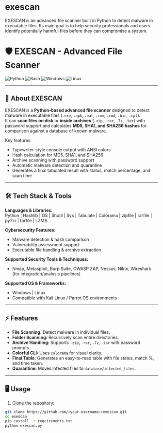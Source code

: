 # exescan
EXESCAN is an advanced file scanner built in Python to detect malware in executable files. Its main goal is to help security professionals and users identify potentially harmful files before they can compromise a system.

# 🛡️ EXESCAN - Advanced File Scanner

![Python](https://img.shields.io/badge/python-3670A0?style=for-the-badge&logo=python&logoColor=ffdd54)
![Bash](https://img.shields.io/badge/bash-%23121011.svg?style=for-the-badge&logo=gnu-bash&logoColor=white)
![Windows](https://img.shields.io/badge/OS-Windows-%23007ACC.svg?style=for-the-badge)
![Linux](https://img.shields.io/badge/OS-Linux-%23000000.svg?style=for-the-badge&logo=linux&logoColor=white)

---

## 💫 About EXESCAN
EXESCAN is a **Python-based advanced file scanner** designed to detect malware in executable files (`.exe`, `.apk`, `.bat`, `.com`, `.cmd`, `.bin`, `.cpl`).  
It can **scan files on disk** or **inside archives** (`.zip`, `.rar`, `.7z`, `.tar`) with password support and calculates **MD5, SHA1, and SHA256 hashes** for comparison against a database of known malware.

Key features:  
- Typewriter-style console output with ANSI colors  
- Hash calculation for MD5, SHA1, and SHA256  
- Archive scanning with password support  
- Automatic malware detection and quarantine  
- Generates a final tabulated result with status, match percentage, and scan time  

---

## 🛠️ Tech Stack & Tools
**Languages & Libraries:**  
Python | Hashlib | OS | Shutil | Sys | Tabulate | Colorama | zipfile | rarfile | py7zr | tarfile | LZMA  

**Cybersecurity Features:**  
- Malware detection & hash comparison  
- Vulnerability assessment support  
- Executable file handling & archive extraction  

**Supported Security Tools & Techniques:**  
- Nmap, Metasploit, Burp Suite, OWASP ZAP, Nessus, Nikto, Wireshark (for integration/analysis pipelines)  

**Supported OS & Frameworks:**  
- Windows | Linux  
- Compatible with Kali Linux / Parrot OS environments  

---

## ⚡ Features
- **File Scanning:** Detect malware in individual files.  
- **Folder Scanning:** Recursively scan entire directories.  
- **Archive Handling:** Supports `.zip`, `.rar`, `.7z`, `.tar` with password prompts.  
- **Colorful CLI:** Uses `colorama` for visual clarity.  
- **Final Table:** Generates an easy-to-read table with file status, match %, and time taken.  
- **Quarantine:** Moves infected files to `database/infected_files`.  

---

## 🖥️ Usage
1. Clone the repository:
```bash
git clone https://github.com/<your-username>/exescan.git
cd exescan
pip install -r requirements.txt
python exescan.py

